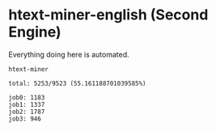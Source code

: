 # htext-miner-english (Second Engine)

Everything doing here is automated.

```
htext-miner

total: 5253/9523 (55.161188701039585%)

job0: 1183
job1: 1337
job2: 1787
job3: 946
```